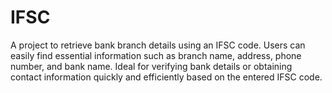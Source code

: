 # IFSC
A project to retrieve bank branch details using an IFSC code. Users can easily find essential information such as branch name, address, phone number, and bank name. Ideal for verifying bank details or obtaining contact information quickly and efficiently based on the entered IFSC code.
